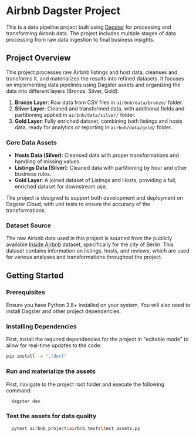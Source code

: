 # Airbnb Dagster Project

This is a data pipeline project built using [Dagster](https://dagster.io/) for processing and transforming Airbnb data. The project includes multiple stages of data processing from raw data ingestion to final business insights.

## Project Overview

This project processes raw Airbnb listings and host data, cleanses and transforms it, and materializes the results into refined datasets. It focuses on implementing data pipelines using Dagster assets and organizing the data into different layers (Bronze, Silver, Gold).

1. **Bronze Layer**: Raw data from CSV files in `airbnb/data/bronze/` folder.
2. **Silver Layer**: Cleaned and transformed data, with additional fields and partitioning applied in `airbnb/data/silver/` folder.
3. **Gold Layer**: Fully enriched dataset, combining both listings and hosts data, ready for analytics or reporting in `airbnb/data/gold/` folder..

### Core Data Assets
- **Hosts Data (Silver)**: Cleansed data with proper transformations and handling of missing values.
- **Listings Data (Silver)**: Cleaned data with partitioning by hour and other business rules.
- **Gold Layer**: A joined dataset of Listings and Hosts, providing a full, enriched dataset for downstream use.

The project is designed to support both development and deployment on Dagster Cloud, with unit tests to ensure the accuracy of the transformations.

### Dataset Source

The raw Airbnb data used in this project is sourced from the publicly available [Inside Airbnb](https://insideairbnb.com/berlin/) dataset, specifically for the city of Berlin. This dataset contains information on listings, hosts, and reviews, which are used for various analyses and transformations throughout the project.

## Getting Started

### Prerequisites

Ensure you have Python 3.8+ installed on your system. You will also need to install Dagster and other project dependencies.

### Installing Dependencies

First, install the required dependencies for the project in "editable mode" to allow for real-time updates to the code:

```bash
pip install -e ".[dev]"
```

### Run and materialize the assets

First, navigate to the project root folder and execute the following command:

```bash
  dagster dev
```

### Test the assets for data quality

```bash
  pytest airbnb_project\airbnb_tests\test_assets.py
```